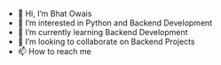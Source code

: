 - 👋 Hi, I’m Bhat Owais
- 👀 I’m interested in Python and Backend Development
- 🌱 I’m currently learning Backend Development
- 💞️ I’m looking to collaborate on Backend Projects
- 📫 How to reach me 

<!---
ovaixe/ovaixe is a ✨ special ✨ repository because its `README.md` (this file) appears on your GitHub profile.
You can click the Preview link to take a look at your changes.
--->
